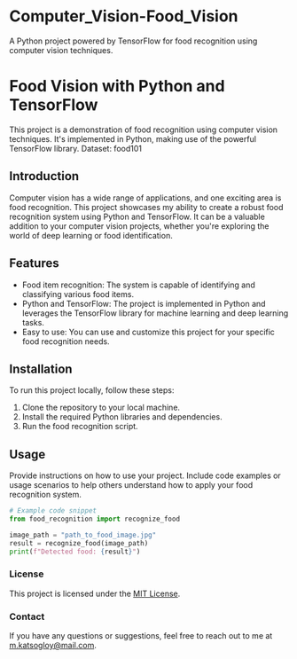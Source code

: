 # Computer_Vision-Food_Vision
A Python project powered by TensorFlow for food recognition using computer vision techniques.

# Food Vision with Python and TensorFlow

This project is a demonstration of food recognition using computer vision techniques. It's implemented in Python, making use of the powerful TensorFlow library. 
Dataset: food101

## Introduction

Computer vision has a wide range of applications, and one exciting area is food recognition. This project showcases my ability to create a robust food recognition system using Python and TensorFlow. It can be a valuable addition to your computer vision projects, whether you're exploring the world of deep learning or food identification.

## Features

- Food item recognition: The system is capable of identifying and classifying various food items.
- Python and TensorFlow: The project is implemented in Python and leverages the TensorFlow library for machine learning and deep learning tasks.
- Easy to use: You can use and customize this project for your specific food recognition needs.

## Installation

To run this project locally, follow these steps:

1. Clone the repository to your local machine.
3. Install the required Python libraries and dependencies.
4. Run the food recognition script.

## Usage

Provide instructions on how to use your project. Include code examples or usage scenarios to help others understand how to apply your food recognition system.

```python
# Example code snippet
from food_recognition import recognize_food

image_path = "path_to_food_image.jpg"
result = recognize_food(image_path)
print(f"Detected food: {result}") 
```

### License
This project is licensed under the [MIT License](https://chat.openai.com/c/LICENSE).

### Contact
If you have any questions or suggestions, feel free to reach out to me at [m.katsogloy@mail.com](mailto:m.katsogloy@gmail.com).
